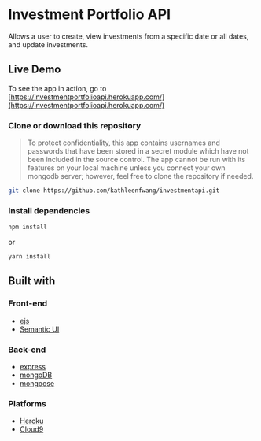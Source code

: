 # Investment Portfolio API 
Allows a user to create, view investments from a specific date or all dates, and update investments. 

## Live Demo

To see the app in action, go to [https://investmentportfolioapi.herokuapp.com/](https://investmentportfolioapi.herokuapp.com/)

### Clone or download this repository
> To protect confidentiality, this app contains usernames and passwords that have been stored in a secret module which have not been included in the source control. The app cannot be run with its features on your local machine unless you connect your own mongodb server; however, feel free to clone the repository if needed.  

```sh
git clone https://github.com/kathleenfwang/investmentapi.git
```
 
### Install dependencies

```sh
npm install
```

or

```sh
yarn install
```

## Built with

### Front-end

* [ejs](http://ejs.co/)
* [Semantic UI](https://semantic-ui.com)

### Back-end

* [express](https://expressjs.com/)
* [mongoDB](https://www.mongodb.com/)
* [mongoose](http://mongoosejs.com/)

### Platforms

* [Heroku](https://www.heroku.com/)
* [Cloud9](https://aws.amazon.com/cloud9/?origin=c9io)

 
 

